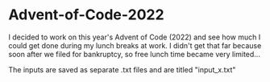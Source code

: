 # Advent-of-Code-2022

I decided to work on this year's Advent of Code (2022) and see how much I could get done during my lunch breaks at work. I didn't get that far because soon after we filed for bankruptcy, so free lunch time became very limited...

The inputs are saved as separate .txt files and are titled "input_x.txt"

